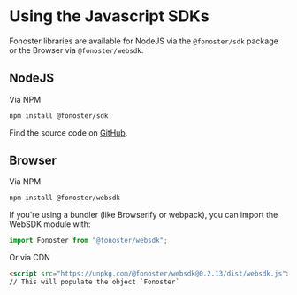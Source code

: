 # Using the Javascript SDKs

Fonoster libraries are available for NodeJS via the `@fonoster/sdk` package or the Browser via `@fonoster/websdk`. 

## NodeJS

Via NPM

```bash
npm install @fonoster/sdk
```

Find the source code on [GitHub](https://github.com/fonoster/fonoster).

## Browser

Via NPM

```bash
npm install @fonoster/websdk
```

If you're using a bundler (like Browserify or webpack), you can import the WebSDK module with:

```Typescript
import Fonoster from "@fonoster/websdk";
```

Or via CDN

```html
<script src="https://unpkg.com/@fonoster/websdk@0.2.13/dist/websdk.js"></script>
// This will populate the object `Fonoster`
```